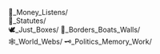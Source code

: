 
💸_Money_Listens/  
📜_Statutes/  
🕊️_Just_Boxes/
🛟_Borders_Boats_Walls/  
🕸️_World_Webs/ 
🗝️_Politics_Memory_Work/  


